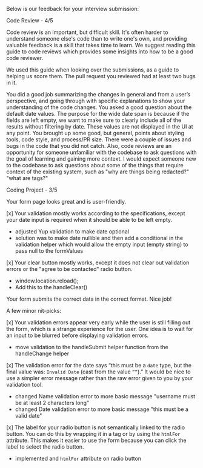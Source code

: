 
Below is our feedback for your interview submission:

Code Review - 4/5

Code review is an important, but difficult skill. It's often harder to understand someone else's code than to write one's own, and providing valuable feedback is a skill that takes time to learn. We suggest reading this guide to code reviews which provides some insights into how to be a good code reviewer.

We used this guide when looking over the submissions, as a guide to helping us score them. The pull request you reviewed had at least two bugs in it.

You did a good job summarizing the changes in general and from a user’s perspective, and going through with specific explanations to show your understanding of the code changes. You asked a good question about the default date values. The purpose for the wide date span is because if the fields are left empty, we want to make sure to clearly include all of the results without filtering by date. These values are not displayed in the UI at any point. You brought up some good, but general, points about styling tools, code style, and process/PR size. There were a couple of issues and bugs in the code that you did not catch. Also, code reviews are an opportunity for someone unfamiliar with the codebase to ask questions with the goal of learning and gaining more context. I would expect someone new to the codebase to ask questions about some of the things that require context of the existing system, such as "why are things being redacted?" "what are tags?"

Coding Project - 3/5

Your form page looks great and is user-friendly. 

[x] Your validation mostly works according to the specifications, except your date input is required when it should be able to be left empty. 
- adjusted Yup validation to make date optional
- solution was to make date nullible and then add a conditional in the validation helper which would allow the empty input (empty string) to pass null to the formValues

[x] Your clear button mostly works, except it does not clear out validation errors or the "agree to be contacted" radio button. 
- window.location.reload();
- Add this to the handleClear()

Your form submits the correct data in the correct format. Nice job! 

A few minor nit-picks: 

[x] Your validation errors appear very early while the user is still filling out the form, which is a strange experience for the user. One idea is to wait for an input to be blurred before displaying validation errors. 
- move validation to the handleSubmit helper function from the handleChange helper


[x] The validation error for the date says “this must be a `date` type, but the final value was: `Invalid Date` (cast from the value `””`).” It would be nice to use a simpler error message rather than the raw error given to you by your validation tool. 
- changed Name validation error to more basic message  "username must be at least 2 characters long"
- changed Date validation error to more basic message
"this must be a valid date"


[x] The label for your radio button is not semantically linked to the radio button. You can do this by wrapping it in a <label> tag or by using the `htmlFor` attribute. This makes it easier to use the form because you can click the label to select the radio button.
- implemented <label> and `htmlFor` attribute on radio button
